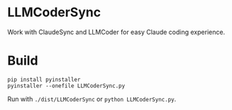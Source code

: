 # LLMCoderSync
Work with ClaudeSync and LLMCoder for easy Claude coding experience.

# Build

```
pip install pyinstaller
pyinstaller --onefile LLMCoderSync.py
```

Run with `./dist/LLMCoderSync` or `python LLMCoderSync.py`.